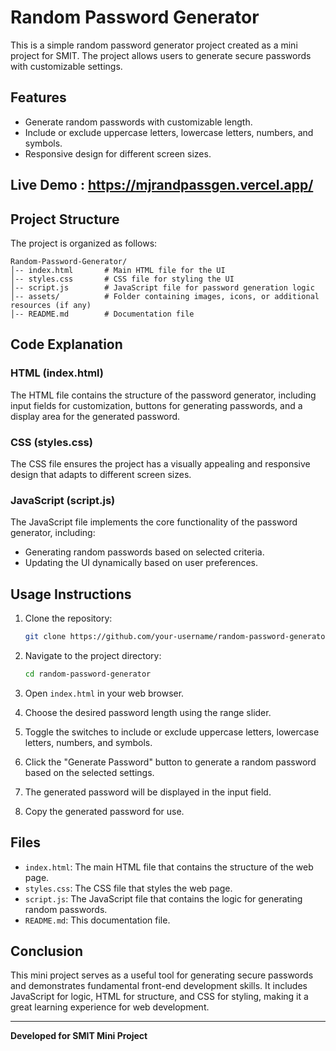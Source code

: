 # Random Password Generator

This is a simple random password generator project created as a mini project for SMIT. The project allows users to generate secure passwords with customizable settings.

## Features

- Generate random passwords with customizable length.
- Include or exclude uppercase letters, lowercase letters, numbers, and symbols.
- Responsive design for different screen sizes.

## Live Demo : https://mjrandpassgen.vercel.app/

## Project Structure

The project is organized as follows:

```
Random-Password-Generator/
│-- index.html       # Main HTML file for the UI
│-- styles.css       # CSS file for styling the UI
│-- script.js        # JavaScript file for password generation logic
│-- assets/          # Folder containing images, icons, or additional resources (if any)
│-- README.md        # Documentation file
```

## Code Explanation

### HTML (index.html)
The HTML file contains the structure of the password generator, including input fields for customization, buttons for generating passwords, and a display area for the generated password.

### CSS (styles.css)
The CSS file ensures the project has a visually appealing and responsive design that adapts to different screen sizes.

### JavaScript (script.js)
The JavaScript file implements the core functionality of the password generator, including:
- Generating random passwords based on selected criteria.
- Updating the UI dynamically based on user preferences.

## Usage Instructions

1. Clone the repository:
   ```sh
   git clone https://github.com/your-username/random-password-generator.git
   ```

2. Navigate to the project directory:
   ```sh
   cd random-password-generator
   ```

3. Open `index.html` in your web browser.

4. Choose the desired password length using the range slider.

5. Toggle the switches to include or exclude uppercase letters, lowercase letters, numbers, and symbols.

6. Click the "Generate Password" button to generate a random password based on the selected settings.

7. The generated password will be displayed in the input field.

8. Copy the generated password for use.

## Files

- `index.html`: The main HTML file that contains the structure of the web page.
- `styles.css`: The CSS file that styles the web page.
- `script.js`: The JavaScript file that contains the logic for generating random passwords.
- `README.md`: This documentation file.

## Conclusion

This mini project serves as a useful tool for generating secure passwords and demonstrates fundamental front-end development skills. It includes JavaScript for logic, HTML for structure, and CSS for styling, making it a great learning experience for web development.

---
**Developed for SMIT Mini Project**

